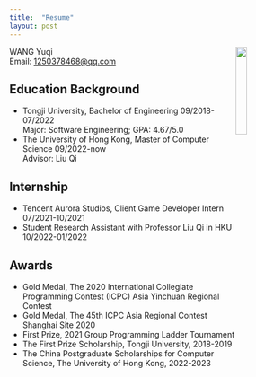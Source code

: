 ```yaml
---
title:  "Resume"
layout: post
---
```


<img src="../../../assets/img/me.jpg" style="float: right; margin: 0 0 0 0;" width="20%"/>


WANG Yuqi<br/>
Email: 1250378468@qq.com

## Education Background                                                           
- Tongji University, Bachelor of Engineering 09/2018-07/2022 <br/>
	Major: Software Engineering; 
	GPA: 4.67/5.0
- The University of Hong Kong, Master of Computer Science 09/2022-now<br/>
	Advisor: Liu Qi

## Internship     
- Tencent Aurora Studios, Client Game Developer Intern               07/2021-10/2021 <br/>
- Student Research Assistant with Professor Liu Qi in HKU 			 10/2022-01/2022 <br/>		


## Awards                                                                      
- Gold Medal, The 2020 International Collegiate Programming Contest (ICPC) Asia Yinchuan Regional Contest
- Gold Medal, The 45th ICPC Asia Regional Contest Shanghai Site 2020
- First Prize, 2021 Group Programming Ladder Tournament
- The First Prize Scholarship, Tongji University, 2018-2019
- The China Postgraduate Scholarships for Computer Science, The University of Hong Kong, 2022-2023

